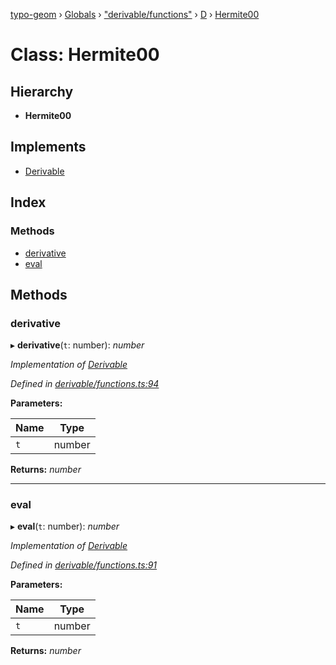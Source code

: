 [typo-geom](../README.md) › [Globals](../globals.md) › ["derivable/functions"](../modules/_derivable_functions_.md) › [D](../modules/_derivable_functions_.d.md) › [Hermite00](_derivable_functions_.d.hermite00.md)

# Class: Hermite00

## Hierarchy

* **Hermite00**

## Implements

* [Derivable](../interfaces/_derivable_interface_.derivable.md)

## Index

### Methods

* [derivative](_derivable_functions_.d.hermite00.md#derivative)
* [eval](_derivable_functions_.d.hermite00.md#eval)

## Methods

###  derivative

▸ **derivative**(`t`: number): *number*

*Implementation of [Derivable](../interfaces/_derivable_interface_.derivable.md)*

*Defined in [derivable/functions.ts:94](https://github.com/be5invis/typo-geom/blob/5527277/src/derivable/functions.ts#L94)*

**Parameters:**

Name | Type |
------ | ------ |
`t` | number |

**Returns:** *number*

___

###  eval

▸ **eval**(`t`: number): *number*

*Implementation of [Derivable](../interfaces/_derivable_interface_.derivable.md)*

*Defined in [derivable/functions.ts:91](https://github.com/be5invis/typo-geom/blob/5527277/src/derivable/functions.ts#L91)*

**Parameters:**

Name | Type |
------ | ------ |
`t` | number |

**Returns:** *number*
